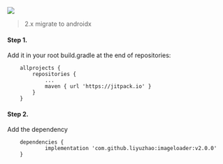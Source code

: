 [![](https://jitpack.io/v/liyuzhao/imageloader.svg)](https://jitpack.io/#liyuzhao/imageloader)

>2.x migrate to androidx

#### Step 1.
Add it in your root build.gradle at the end of repositories:

```
	allprojects {
		repositories {
			...
			maven { url 'https://jitpack.io' }
		}
	}
```

#### Step 2.
Add the dependency

```
	dependencies {
	        implementation 'com.github.liyuzhao:imageloader:v2.0.0'
	}

```